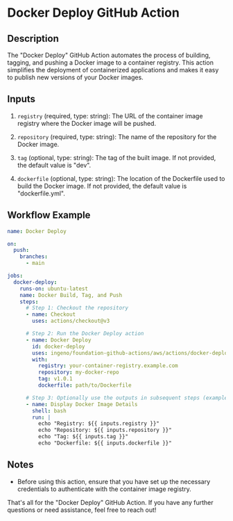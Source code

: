 # Docker Deploy GitHub Action

## Description

The "Docker Deploy" GitHub Action automates the process of building, tagging, and pushing a Docker image to a container registry. This action simplifies the deployment of containerized applications and makes it easy to publish new versions of your Docker images.

## Inputs

1. `registry` (required, type: string): The URL of the container image registry where the Docker image will be pushed.

2. `repository` (required, type: string): The name of the repository for the Docker image.

3. `tag` (optional, type: string): The tag of the built image. If not provided, the default value is "dev".

4. `dockerfile` (optional, type: string): The location of the Dockerfile used to build the Docker image. If not provided, the default value is "dockerfile.yml".

## Workflow Example

```yaml
name: Docker Deploy

on:
  push:
    branches:
      - main

jobs:
  docker-deploy:
    runs-on: ubuntu-latest
    name: Docker Build, Tag, and Push
    steps:
      # Step 1: Checkout the repository
      - name: Checkout
        uses: actions/checkout@v3

      # Step 2: Run the Docker Deploy action
      - name: Docker Deploy
        id: docker-deploy
        uses: ingeno/foundation-github-actions/aws/actions/docker-deploy-action@v3
        with:
          registry: your-container-registry.example.com
          repository: my-docker-repo
          tag: v1.0.1
          dockerfile: path/to/Dockerfile

      # Step 3: Optionally use the outputs in subsequent steps (example)
      - name: Display Docker Image Details
        shell: bash
        run: |
          echo "Registry: ${{ inputs.registry }}"
          echo "Repository: ${{ inputs.repository }}"
          echo "Tag: ${{ inputs.tag }}"
          echo "Dockerfile: ${{ inputs.dockerfile }}"
```

## Notes

- Before using this action, ensure that you have set up the necessary credentials to authenticate with the container image registry.

That's all for the "Docker Deploy" GitHub Action. If you have any further questions or need assistance, feel free to reach out!